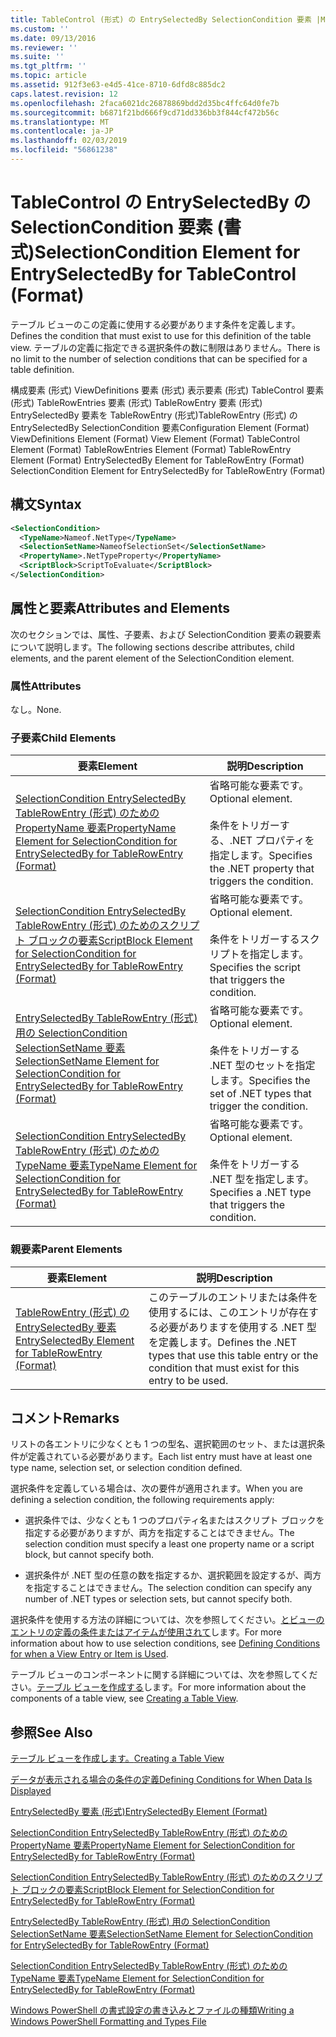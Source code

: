 ```yaml
---
title: TableControl (形式) の EntrySelectedBy SelectionCondition 要素 |Microsoft Docs
ms.custom: ''
ms.date: 09/13/2016
ms.reviewer: ''
ms.suite: ''
ms.tgt_pltfrm: ''
ms.topic: article
ms.assetid: 912f3e63-e4d5-41ce-8710-6dfd8c885dc2
caps.latest.revision: 12
ms.openlocfilehash: 2faca6021dc26878869bdd2d35bc4ffc64d0fe7b
ms.sourcegitcommit: b6871f21bd666f9cd71dd336bb3f844cf472b56c
ms.translationtype: MT
ms.contentlocale: ja-JP
ms.lasthandoff: 02/03/2019
ms.locfileid: "56861238"
---
```

# <a name="selectioncondition-element-for-entryselectedby-for-tablecontrol-format"></a><span data-ttu-id="dd799-102">TableControl の EntrySelectedBy の SelectionCondition 要素 (書式)</span><span class="sxs-lookup"><span data-stu-id="dd799-102">SelectionCondition Element for EntrySelectedBy for TableControl (Format)</span></span>

<span data-ttu-id="dd799-103">テーブル ビューのこの定義に使用する必要があります条件を定義します。</span><span class="sxs-lookup"><span data-stu-id="dd799-103">Defines the condition that must exist to use for this definition of the table view.</span></span> <span data-ttu-id="dd799-104">テーブルの定義に指定できる選択条件の数に制限はありません。</span><span class="sxs-lookup"><span data-stu-id="dd799-104">There is no limit to the number of selection conditions that can be specified for a table definition.</span></span>

<span data-ttu-id="dd799-105">構成要素 (形式) ViewDefinitions 要素 (形式) 表示要素 (形式) TableControl 要素 (形式) TableRowEntries 要素 (形式) TableRowEntry 要素 (形式) EntrySelectedBy 要素を TableRowEntry (形式)TableRowEntry (形式) の EntrySelectedBy SelectionCondition 要素</span><span class="sxs-lookup"><span data-stu-id="dd799-105">Configuration Element (Format) ViewDefinitions Element (Format) View Element (Format) TableControl Element (Format) TableRowEntries Element (Format) TableRowEntry Element (Format) EntrySelectedBy Element for TableRowEntry (Format) SelectionCondition Element for EntrySelectedBy for TableRowEntry (Format)</span></span>

## <a name="syntax"></a><span data-ttu-id="dd799-106">構文</span><span class="sxs-lookup"><span data-stu-id="dd799-106">Syntax</span></span>

```xml
<SelectionCondition>
  <TypeName>Nameof.NetType</TypeName>
  <SelectionSetName>NameofSelectionSet</SelectionSetName>
  <PropertyName>.NetTypeProperty</PropertyName>
  <ScriptBlock>ScriptToEvaluate</ScriptBlock>
</SelectionCondition>
```

## <a name="attributes-and-elements"></a><span data-ttu-id="dd799-107">属性と要素</span><span class="sxs-lookup"><span data-stu-id="dd799-107">Attributes and Elements</span></span>

<span data-ttu-id="dd799-108">次のセクションでは、属性、子要素、および SelectionCondition 要素の親要素について説明します。</span><span class="sxs-lookup"><span data-stu-id="dd799-108">The following sections describe attributes, child elements, and the parent element of the SelectionCondition element.</span></span>

### <a name="attributes"></a><span data-ttu-id="dd799-109">属性</span><span class="sxs-lookup"><span data-stu-id="dd799-109">Attributes</span></span>

<span data-ttu-id="dd799-110">なし。</span><span class="sxs-lookup"><span data-stu-id="dd799-110">None.</span></span>

### <a name="child-elements"></a><span data-ttu-id="dd799-111">子要素</span><span class="sxs-lookup"><span data-stu-id="dd799-111">Child Elements</span></span>

|<span data-ttu-id="dd799-112">要素</span><span class="sxs-lookup"><span data-stu-id="dd799-112">Element</span></span>|<span data-ttu-id="dd799-113">説明</span><span class="sxs-lookup"><span data-stu-id="dd799-113">Description</span></span>|
|-------------|-----------------|
|[<span data-ttu-id="dd799-114">SelectionCondition EntrySelectedBy TableRowEntry (形式) のための PropertyName 要素</span><span class="sxs-lookup"><span data-stu-id="dd799-114">PropertyName Element for SelectionCondition for EntrySelectedBy for TableRowEntry (Format)</span></span>](./propertyname-element-for-selectioncondition-for-entryselectedby-for-tablerowentry-format.md)|<span data-ttu-id="dd799-115">省略可能な要素です。</span><span class="sxs-lookup"><span data-stu-id="dd799-115">Optional element.</span></span><br /><br /> <span data-ttu-id="dd799-116">条件をトリガーする、.NET プロパティを指定します。</span><span class="sxs-lookup"><span data-stu-id="dd799-116">Specifies the .NET property that triggers the condition.</span></span>|
|[<span data-ttu-id="dd799-117">SelectionCondition EntrySelectedBy TableRowEntry (形式) のためのスクリプト ブロックの要素</span><span class="sxs-lookup"><span data-stu-id="dd799-117">ScriptBlock Element for SelectionCondition for EntrySelectedBy for TableRowEntry (Format)</span></span>](./scriptblock-element-for-selectioncondition-for-entryselectedby-for-tablecontrol-format.md)|<span data-ttu-id="dd799-118">省略可能な要素です。</span><span class="sxs-lookup"><span data-stu-id="dd799-118">Optional element.</span></span><br /><br /> <span data-ttu-id="dd799-119">条件をトリガーするスクリプトを指定します。</span><span class="sxs-lookup"><span data-stu-id="dd799-119">Specifies the script that triggers the condition.</span></span>|
|[<span data-ttu-id="dd799-120">EntrySelectedBy TableRowEntry (形式) 用の SelectionCondition SelectionSetName 要素</span><span class="sxs-lookup"><span data-stu-id="dd799-120">SelectionSetName Element for SelectionCondition for EntrySelectedBy for TableRowEntry (Format)</span></span>](./selectionsetname-element-for-selectioncondition-for-entryselectedby-for-tablecontrol-format.md)|<span data-ttu-id="dd799-121">省略可能な要素です。</span><span class="sxs-lookup"><span data-stu-id="dd799-121">Optional element.</span></span><br /><br /> <span data-ttu-id="dd799-122">条件をトリガーする .NET 型のセットを指定します。</span><span class="sxs-lookup"><span data-stu-id="dd799-122">Specifies the set of .NET types that trigger the condition.</span></span>|
|[<span data-ttu-id="dd799-123">SelectionCondition EntrySelectedBy TableRowEntry (形式) のための TypeName 要素</span><span class="sxs-lookup"><span data-stu-id="dd799-123">TypeName Element for SelectionCondition for EntrySelectedBy for TableRowEntry (Format)</span></span>](./typename-element-for-selectioncondition-for-entryselectedby-for-tablecontrol-format.md)|<span data-ttu-id="dd799-124">省略可能な要素です。</span><span class="sxs-lookup"><span data-stu-id="dd799-124">Optional element.</span></span><br /><br /> <span data-ttu-id="dd799-125">条件をトリガーする .NET 型を指定します。</span><span class="sxs-lookup"><span data-stu-id="dd799-125">Specifies a .NET type that triggers the condition.</span></span>|

### <a name="parent-elements"></a><span data-ttu-id="dd799-126">親要素</span><span class="sxs-lookup"><span data-stu-id="dd799-126">Parent Elements</span></span>

|<span data-ttu-id="dd799-127">要素</span><span class="sxs-lookup"><span data-stu-id="dd799-127">Element</span></span>|<span data-ttu-id="dd799-128">説明</span><span class="sxs-lookup"><span data-stu-id="dd799-128">Description</span></span>|
|-------------|-----------------|
|[<span data-ttu-id="dd799-129">TableRowEntry (形式) の EntrySelectedBy 要素</span><span class="sxs-lookup"><span data-stu-id="dd799-129">EntrySelectedBy Element for TableRowEntry (Format)</span></span>](./entryselectedby-element-for-tablerowentry-for-tablecontrol-format.md)|<span data-ttu-id="dd799-130">このテーブルのエントリまたは条件を使用するには、このエントリが存在する必要がありますを使用する .NET 型を定義します。</span><span class="sxs-lookup"><span data-stu-id="dd799-130">Defines the .NET types that use this table entry or the condition that must exist for this entry to be used.</span></span>|

## <a name="remarks"></a><span data-ttu-id="dd799-131">コメント</span><span class="sxs-lookup"><span data-stu-id="dd799-131">Remarks</span></span>

<span data-ttu-id="dd799-132">リストの各エントリに少なくとも 1 つの型名、選択範囲のセット、または選択条件が定義されている必要があります。</span><span class="sxs-lookup"><span data-stu-id="dd799-132">Each list entry must have at least one type name, selection set, or selection condition defined.</span></span>

<span data-ttu-id="dd799-133">選択条件を定義している場合は、次の要件が適用されます。</span><span class="sxs-lookup"><span data-stu-id="dd799-133">When you are defining a selection condition, the following requirements apply:</span></span>

- <span data-ttu-id="dd799-134">選択条件では、少なくとも 1 つのプロパティ名またはスクリプト ブロックを指定する必要がありますが、両方を指定することはできません。</span><span class="sxs-lookup"><span data-stu-id="dd799-134">The selection condition must specify a least one property name or a script block, but cannot specify both.</span></span>

- <span data-ttu-id="dd799-135">選択条件が .NET 型の任意の数を指定するか、選択範囲を設定するが、両方を指定することはできません。</span><span class="sxs-lookup"><span data-stu-id="dd799-135">The selection condition can specify any number of .NET types or selection sets, but cannot specify both.</span></span>

<span data-ttu-id="dd799-136">選択条件を使用する方法の詳細については、次を参照してください。[とビューのエントリの定義の条件またはアイテムが使用されて](./defining-conditions-for-displaying-data.md)します。</span><span class="sxs-lookup"><span data-stu-id="dd799-136">For more information about how to use selection conditions, see [Defining Conditions for when a View Entry or Item is Used](./defining-conditions-for-displaying-data.md).</span></span>

<span data-ttu-id="dd799-137">テーブル ビューのコンポーネントに関する詳細については、次を参照してください。[テーブル ビューを作成する](./creating-a-table-view.md)します。</span><span class="sxs-lookup"><span data-stu-id="dd799-137">For more information about the components of a table view, see [Creating a Table View](./creating-a-table-view.md).</span></span>

## <a name="see-also"></a><span data-ttu-id="dd799-138">参照</span><span class="sxs-lookup"><span data-stu-id="dd799-138">See Also</span></span>

[<span data-ttu-id="dd799-139">テーブル ビューを作成します。</span><span class="sxs-lookup"><span data-stu-id="dd799-139">Creating a Table View</span></span>](./creating-a-table-view.md)

[<span data-ttu-id="dd799-140">データが表示される場合の条件の定義</span><span class="sxs-lookup"><span data-stu-id="dd799-140">Defining Conditions for When Data Is Displayed</span></span>](./defining-conditions-for-displaying-data.md)

[<span data-ttu-id="dd799-141">EntrySelectedBy 要素 (形式)</span><span class="sxs-lookup"><span data-stu-id="dd799-141">EntrySelectedBy Element (Format)</span></span>](./entryselectedby-element-for-tablerowentry-for-tablecontrol-format.md)

[<span data-ttu-id="dd799-142">SelectionCondition EntrySelectedBy TableRowEntry (形式) のための PropertyName 要素</span><span class="sxs-lookup"><span data-stu-id="dd799-142">PropertyName Element for SelectionCondition for EntrySelectedBy for TableRowEntry (Format)</span></span>](./propertyname-element-for-selectioncondition-for-entryselectedby-for-tablerowentry-format.md)

[<span data-ttu-id="dd799-143">SelectionCondition EntrySelectedBy TableRowEntry (形式) のためのスクリプト ブロックの要素</span><span class="sxs-lookup"><span data-stu-id="dd799-143">ScriptBlock Element for SelectionCondition for EntrySelectedBy for TableRowEntry (Format)</span></span>](./scriptblock-element-for-selectioncondition-for-entryselectedby-for-tablecontrol-format.md)

[<span data-ttu-id="dd799-144">EntrySelectedBy TableRowEntry (形式) 用の SelectionCondition SelectionSetName 要素</span><span class="sxs-lookup"><span data-stu-id="dd799-144">SelectionSetName Element for SelectionCondition for EntrySelectedBy for TableRowEntry (Format)</span></span>](./selectionsetname-element-for-selectioncondition-for-entryselectedby-for-tablecontrol-format.md)

[<span data-ttu-id="dd799-145">SelectionCondition EntrySelectedBy TableRowEntry (形式) のための TypeName 要素</span><span class="sxs-lookup"><span data-stu-id="dd799-145">TypeName Element for SelectionCondition for EntrySelectedBy for TableRowEntry (Format)</span></span>](./typename-element-for-selectioncondition-for-entryselectedby-for-tablecontrol-format.md)

[<span data-ttu-id="dd799-146">Windows PowerShell の書式設定の書き込みとファイルの種類</span><span class="sxs-lookup"><span data-stu-id="dd799-146">Writing a Windows PowerShell Formatting and Types File</span></span>](./writing-a-powershell-formatting-file.md)
